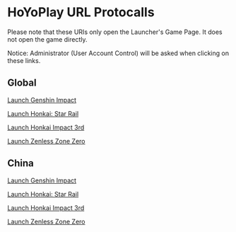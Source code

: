 # HoYoPlay URL Protocalls

Please note that these URIs only open the Launcher's Game Page. It does not open the game directly.

Notice: Administrator (User Account Control) will be asked when clicking on these links.

## Global

[Launch Genshin Impact](hyp-global://launchgame?gamebiz=hk4e_global)

[Launch Honkai: Star Rail](hyp-global://launchgame?gamebiz=hkrpg_global)

[Launch Honkai Impact 3rd](hyp-global://launchgame?gamebiz=bh3_global)

[Launch Zenless Zone Zero](hyp-global://launchgame?gamebiz=nap_global)

## China

[Launch Genshin Impact](hyp-cn://launchgame?gamebiz=hk4e_cn)

[Launch Honkai: Star Rail](hyp-cnl://launchgame?gamebiz=hkrpg_cn)

[Launch Honkai Impact 3rd](hyp-cn://launchgame?gamebiz=bh3_cn)

[Launch Zenless Zone Zero](hyp-cn://launchgame?gamebiz=nap_cn)
